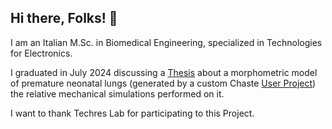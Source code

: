 ## Hi there, Folks! 👋

I am an Italian M.Sc. in Biomedical Engineering, specialized in
Technologies for Electronics.

I graduated in July 2024 discussing a
[Thesis](https://github.com/andriluca/Thesis/blob/main/Latex/Thesis.pdf)
about a morphometric model of premature neonatal lungs (generated by a
custom Chaste [User
Project](https://github.com/andriluca/NewbornAirwayGeneration)) the
relative mechanical simulations performed on it.

I want to thank Techres Lab for participating to this Project.

<!-- **andriluca/andriluca** is a ✨_special_ ✨ repository because
its `README.md` (this file) appears on your GitHub profile.

Here are some ideas to get you started:

- 🔭 I’m currently working on ...
- 🌱 I’m currently learning ...
- 👯 I’m looking to collaborate on ...
- 🤔 I’m looking for help with ...
- 💬 Ask me about ...
- 📫 How to reach me: ...
- 😄 Pronouns: ...
- ⚡ Fun fact: ...
-->
